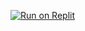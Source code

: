 [![Run on Replit](https://raw.githubusercontent.com/BinBashBanana/deploy-buttons/master/buttons/remade/replit.svg)](https://replit.com/github/ilyluffy/luffy)
